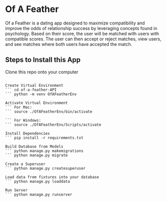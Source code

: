 # Of A Feather
Of a Feather is a dating app designed to maximize compatibility and improve the odds of relationship success by leveraging concepts found in psychology.  Based on their score, the user will be matched with users with compatible scores. The user can then accept or reject matches, view users, and see matches where both users have accepted the match. 

## Steps to Install this App

Clone this repo onto your computer
``` git clone git@github.com:melliemuse/of-a-feather-react.git 

Create Virtual Environment
``` cd of-a-feather-API
``` python -m venv OfAFeatherEnv

Activate Virtual Environment
``` For Mac:
``` source ./OfAFeatherEnv/bin/activate

``` For Windows:
``` source ./OfAFeatherEnv/Scripts/activate

Install Dependencies
``` pip install -r requirements.txt

Build Database from Models 
``` python manage.py makemigrations
``` python manage.py migrate

Create a Superuser 
``` python manage.py createsuperuser

Load data from fixtures into your database
``` python manage.py loaddata

Run Server 
``` python manage.py runserver